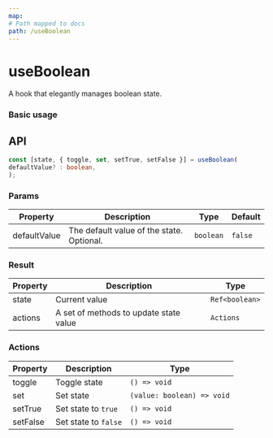 ```yaml
---
map:
# Path mapped to docs
path: /useBoolean
---
```


# useBoolean

A hook that elegantly manages boolean state.

### Basic usage

<demo src="./demo/demo.vue" 
language="vue" 
title="Basic usage" 
desc="Toggle boolean to receive default value."> </demo>

## API

```typescript
const [state, { toggle, set, setTrue, setFalse }] = useBoolean(
defaultValue? : boolean,
);
```

### Params

| Property     | Description                               | Type      | Default |
| ------------ | ----------------------------------------- | --------- | ------- |
| defaultValue | The default value of the state. Optional. | `boolean` | `false` |

### Result

| Property | Description                            | Type           |
| -------- | -------------------------------------- | -------------- |
| state    | Current value                          | `Ref<boolean>` |
| actions  | A set of methods to update state value | `Actions`      |

### Actions

| Property | Description          | Type                       |
| -------- | -------------------- | -------------------------- |
| toggle   | Toggle state         | `() => void`               |
| set      | Set state            | `(value: boolean) => void` |
| setTrue  | Set state to `true`  | `() => void`               |
| setFalse | Set state to `false` | `() => void`               |
